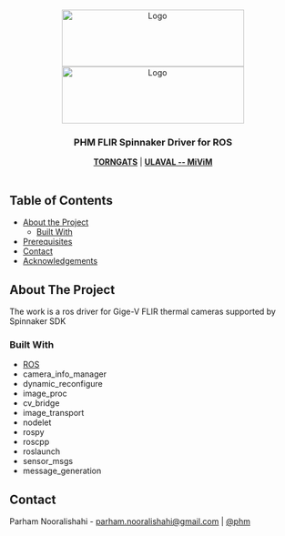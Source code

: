 <!-- PROJECT LOGO -->
<br />
<p align="center">
  <a href="https://github.com/parham/ros_flir_spinnaker">
    <img src="https://torngats.ca/css/img/logo-en_US.png?1603473813" alt="Logo" width="320" height="100">
  </a>
  <a href="https://github.com/parham/ros_flir_spinnaker">
    <img src="https://www4.fsa.ulaval.ca/wp-content/uploads/2018/12/fsaulaval.jpg" alt="Logo" width="320" height="100">
  </a>

  <h3 align="center">PHM FLIR Spinnaker Driver for ROS</h3>

  <p align="center">
    <a href="https://torngats.ca/en/"><strong>TORNGATS</strong></a> | 
    <a href="http://mivim.gel.ulaval.ca/?Lang=1"><strong>ULAVAL -- MiViM</strong></a>
    <br/>
    <br/>
  </p>
</p>

<!-- TABLE OF CONTENTS -->
## Table of Contents

* [About the Project](#about-the-project)
  * [Built With](#built-with)
* [Prerequisites](#prerequisites)
* [Contact](#contact)
* [Acknowledgements](#acknowledgements)

## About The Project
The work is a ros driver for Gige-V FLIR thermal cameras supported by Spinnaker SDK

### Built With
* [ROS](https://www.ros.org)
* camera_info_manager
* dynamic_reconfigure
* image_proc
* cv_bridge
* image_transport
* nodelet
* rospy
* roscpp
* roslaunch
* sensor_msgs
* message_generation

## Contact
Parham Nooralishahi - parham.nooralishahi@gmail.com | [@phm](https://www.linkedin.com/in/parham-nooralishahi/) <br/>




